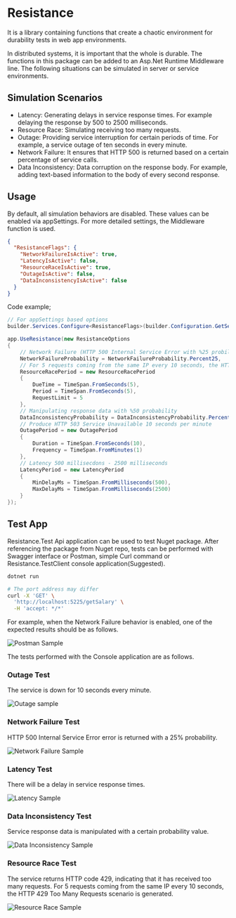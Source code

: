# Resistance

It is a library containing functions that create a chaotic environment for durability tests in web app environments.

In distributed systems, it is important that the whole is durable. The functions in this package can be added to an Asp.Net Runtime Middleware line. The following situations can be simulated in server or service environments.

## Simulation Scenarios

- Latency: Generating delays in service response times. For example delaying the response by 500 to 2500 milliseconds.
- Resource Race: Simulating receiving too many requests.
- Outage: Providing service interruption for certain periods of time. For example, a service outage of ten seconds in every minute.
- Network Failure: It ensures that HTTP 500 is returned based on a certain percentage of service calls.
- Data Inconsistency: Data corruption on the response body. For example, adding text-based information to the body of every second response.

## Usage

By default, all simulation behaviors are disabled. These values ​​can be enabled via appSettings. For more detailed settings, the Middleware function is used.

```json
{
  "ResistanceFlags": {
    "NetworkFailureIsActive": true,
    "LatencyIsActive": false,
    "ResourceRaceIsActive": true,
    "OutageIsActive": false,
    "DataInconsistencyIsActive": false
  }
}
```

Code example;

```csharp
// For appSettings based options
builder.Services.Configure<ResistanceFlags>(builder.Configuration.GetSection("ResistanceFlags"));

app.UseResistance(new ResistanceOptions
{
    // Network Failure (HTTP 500 Internal Service Error with %25 probility)
    NetworkFailureProbability = NetworkFailureProbability.Percent25,
    // For 5 requests coming from the same IP every 10 seconds, the HTTP 429 Too Many Requests scenario is generated.
    ResourceRacePeriod = new ResourceRacePeriod
    {
        DueTime = TimeSpan.FromSeconds(5),
        Period = TimeSpan.FromSeconds(5),
        RequestLimit = 5
    },
    // Manipulating response data with %50 probability
    DataInconsistencyProbability = DataInconsistencyProbability.Percent20,
    // Produce HTTP 503 Service Unavailable 10 seconds per minute
    OutagePeriod = new OutagePeriod
    {
        Duration = TimeSpan.FromSeconds(10),
        Frequency = TimeSpan.FromMinutes(1)
    },
    // Latency 500 millisecdons - 2500 milliseconds
    LatencyPeriod = new LatencyPeriod
    {
        MinDelayMs = TimeSpan.FromMilliseconds(500),
        MaxDelayMs = TimeSpan.FromMilliseconds(2500)
    }
});
```

## Test App

Resistance.Test Api application can be used to test Nuget package. After referencing the package from Nuget repo, tests can be performed with Swagger interface or Postman, simple Curl command or Resistance.TestClient console application(Suggested).

```bash
dotnet run

# The port address may differ
curl -X 'GET' \
  'http://localhost:5225/getSalary' \
  -H 'accept: */*'
```

For example, when the Network Failure behavior is enabled, one of the expected results should be as follows.

![Postman Sample](https://github.com/user-attachments/assets/d03f2f1b-1f7a-4c6e-9e74-2af4be0b88b8)

The tests performed with the Console application are as follows.

### Outage Test

The service is down for 10 seconds every minute.

![Outage sample](https://github.com/user-attachments/assets/14758868-68d4-4f3d-81e3-76a4c91a1475)

### Network Failure Test

HTTP 500 Internal Service Error error is returned with a 25% probability.

![Network Failure Sample](https://github.com/user-attachments/assets/dc31002c-7bb4-4034-aaec-84aec943ab0e)

### Latency Test

There will be a delay in service response times.

![Latency Sample](https://github.com/user-attachments/assets/bb75d6dd-9810-47c6-9358-aa704c579f95)

### Data Inconsistency Test

Service response data is manipulated with a certain probability value.

![Data Inconsistency Sample](https://github.com/user-attachments/assets/377163ae-e416-4c4e-add6-f044762524e7)

### Resource Race Test

The service returns HTTP code 429, indicating that it has received too many requests. For 5 requests coming from the same IP every 10 seconds, the HTTP 429 Too Many Requests scenario is generated.

![Resource Race Sample](https://github.com/user-attachments/assets/8e0a271a-44b3-4745-98ad-8ade9dfac5d8)
